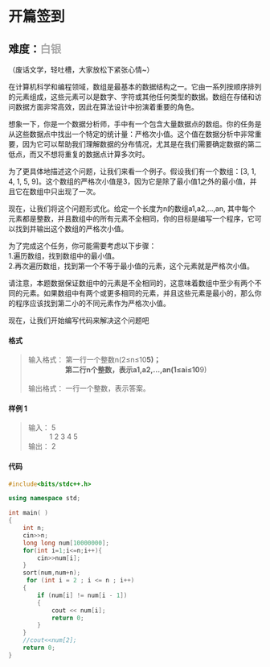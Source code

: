 # <font face ="黑体">开篇签到</font>
## 难度：<font face ="黑体" font color="#A9A9A9">白银</font>

（废话文学，轻吐槽，大家放松下紧张心情~）

在计算机科学和编程领域，数组是最基本的数据结构之一。它由一系列按顺序排列的元素组成，这些元素可以是数字、字符或其他任何类型的数据。数组在存储和访问数据方面非常高效，因此在算法设计中扮演着重要的角色。

想象一下，你是一个数据分析师，手中有一个包含大量数据点的数组。你的任务是从这些数据点中找出一个特定的统计量：严格次小值。这个值在数据分析中非常重要，因为它可以帮助我们理解数据的分布情况，尤其是在我们需要确定数据的第二低点，而又不想将重复的数据点计算多次时。

为了更具体地描述这个问题，让我们来看一个例子。假设我们有一个数组：[3, 1, 4, 1, 5, 9]。这个数组的严格次小值是3，因为它是除了最小值1之外的最小值，并且它在数组中只出现了一次。

现在，让我们将这个问题形式化。给定一个长度为n的数组a1,a2,…,an, 其中每个元素都是整数，并且数组中的所有元素不全相同，你的目标是编写一个程序，它可以找到并输出这个数组的严格次小值。

为了完成这个任务，你可能需要考虑以下步骤：<br>
1.遍历数组，找到数组中的最小值。<br>
2.再次遍历数组，找到第一个不等于最小值的元素，这个元素就是严格次小值。

请注意，本题数据保证数组中的元素是不全相同的，这意味着数组中至少有两个不同的元素。如果数组中有两个或更多相同的元素，并且这些元素是最小的，那么你的程序应该找到第二小的不同元素作为严格次小值。

现在，让我们开始编写代码来解决这个问题吧

#### 格式
>输入格式：
第一行一个整数n(2≤n≤10**5)；<br>
&emsp;&emsp;&emsp;&emsp;&emsp; 第二行n个整数，表示a1,a2,…,an(1≤ai≤10**9)<br>
<br>输出格式：
一行一个整数，表示答案。

#### 样例 1
>输入：
5<br>
&emsp;&emsp;&emsp;1 2 3 4 5<br>
输出：
2

#### 代码
```C++
#include<bits/stdc++.h> 

using namespace std;

int main( )
{
    int n;
    cin>>n;
    long long num[10000000];
    for(int i=1;i<=n;i++){
        cin>>num[i];
    }
    sort(num,num+n);
     for (int i = 2 ; i <= n ; i++)
    {
        if (num[i] != num[i - 1])
        {
            cout << num[i];
            return 0;
        }
    }
    //cout<<num[2];
    return 0;
}
```